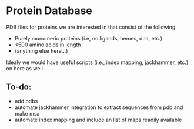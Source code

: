 # Protein Database
PDB files for proteins we are interested in that consist of the following:
- Purely monomeric proteins (i.e, no ligands, hemes, dna, etc.)
- <500 amino acids in length
- (anything else here...)

Idealy we would have useful scripts (i.e., index mapping, jackhammer, etc.) on here as well.

## To-do: ##
- add pdbs
- automate jackhammer integration to extract sequences from pdb and make msa
- automate index mapping and include an list of maps readily available
